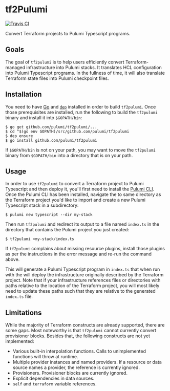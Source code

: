 # tf2Pulumi

[![Travis CI](https://img.shields.io/travis/pulumi/tf2pulumi.svg?style=for-the-badge)](https://travis-ci.org/pulumi/tf2pulumi)

Convert Terraform projects to Pulumi Typescript programs.

## Goals

The goal of `tf2pulumi` is to help users efficiently convert Terraform-managed infrastructure into
Pulumi stacks. It translates HCL configuration into Pulumi Typescript programs. In the fullness of
time, it will also translate Terraform state files into Pulumi checkpoint files.

## Installation

You need to have [Go](https://golang.org/) and [`dep`](https://github.com/golang/dep) installed in
order to build `tf2pulumi`. Once those prerequisites are installed, run the following to build the
`tf2pulumi` binary and install it into `$GOPATH/bin`:

```console
$ go get github.com/pulumi/tf2pulumi/...
$ cd "$(go env GOPATH)/src/github.com/pulumi/tf2pulumi
$ dep ensure
$ go install github.com/pulumi/tf2pulumi
```

If `$GOPATH/bin` is not on your path, you may want to move the `tf2pulumi` binary from `$GOPATH/bin`
into a directory that is on your path.

## Usage

In order to use `tf2pulumi` to convert a Terraform project to Pulumi Typescript and then deploy it,
you'll first need to install the [Pulumi CLI](https://pulumi.io/quickstart/install.html). Once the
Pulumi CLI has been installed, navigate the to same directory as the Terraform project you'd like to
import and create a new Pulumi Typescript stack in a subdirectory:

```console
$ pulumi new typescript --dir my-stack
```

Then run `tf2pulumi` and redirect its output to a file named `index.ts` in the directory that
contains the Pulumi project you just created:

```console
$ tf2pulumi >my-stack/index.ts
```

If `tf2pulumi` complains about missing resource plugins, install those plugins as per the
instructions in the error message and re-run the command above.

This will generate a Pulumi Typescript program in `index.ts` that when run with the  will deploy the
infrastructure originally described by the Terraform project. Note that if your infrastructure
references files or directories with paths relative to the location of the Terraform project, you
will most likely need to update these paths such that they are relative to the generated `index.ts`
file.

## Limitations

While the majority of Terraform constructs are already supported, there are some gaps. Most
noteworthy is that `tf2pulumi` cannot currently convert provisioner blocks. Besides that, the
following constructs are not yet implemented:
- Various built-in interpolation functions. Calls to unimplemented functions will throw at
  runtime.
- Multiple provider instances and named providers. If a resource or data source names a provider,
  the reference is currently ignored.
- Provisioners. Provisioner blocks are currently ignored.
- Explicit dependencies in data sources.
- `self` and `terraform` variable references.
